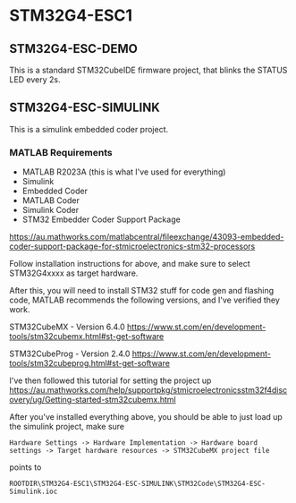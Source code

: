 # STM32G4-ESC1

## STM32G4-ESC-DEMO
This is a standard STM32CubeIDE firmware project, that blinks the STATUS LED every 2s.

## STM32G4-ESC-SIMULINK
This is a simulink embedded coder project.

### MATLAB Requirements
- MATLAB R2023A (this is what I've used for everything)
- Simulink
- Embedded Coder
- MATLAB Coder
- Simulink Coder
- STM32 Embedder Coder Support Package

https://au.mathworks.com/matlabcentral/fileexchange/43093-embedded-coder-support-package-for-stmicroelectronics-stm32-processors

Follow installation instructions for above, and make sure to select STM32G4xxxx as target hardware.

After this, you will need to install STM32 stuff for code gen and flashing code, MATLAB recommends the following versions, and I've verified they work.

STM32CubeMX - Version 6.4.0
https://www.st.com/en/development-tools/stm32cubemx.html#st-get-software

STM32CubeProg - Version 2.4.0
https://www.st.com/en/development-tools/stm32cubeprog.html#st-get-software

I've then followed this tutorial for setting the project up
https://au.mathworks.com/help/supportpkg/stmicroelectronicsstm32f4discovery/ug/Getting-started-stm32cubemx.html

After you've installed everything above, you should be able to just load up the simulink project, make sure

``Hardware Settings -> Hardware Implementation -> Hardware board settings -> Target hardware resources -> STM32CubeMX project file`` 

points to

 ``ROOTDIR\STM32G4-ESC1\STM32G4-ESC-SIMULINK\STM32Code\STM32G4-ESC-Simulink.ioc``